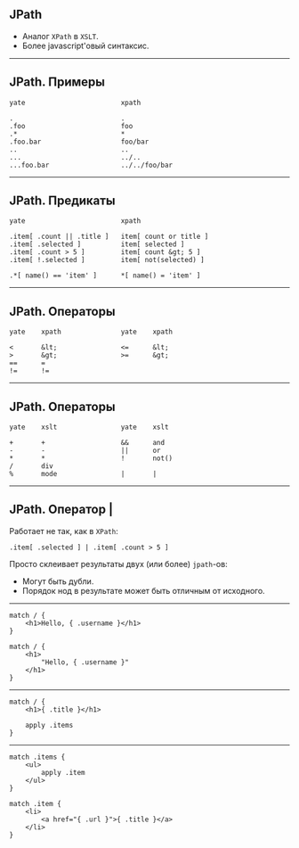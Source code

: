 JPath
-----

  * Аналог `XPath` в `XSLT`.
  * Более javascript'овый синтаксис.

---

JPath. Примеры
--------------

    yate                        xpath

    .                           .
    .foo                        foo
    .*                          *
    .foo.bar                    foo/bar
    ..                          ..
    ...                         ../..
    ...foo.bar                  ../../foo/bar

---

JPath. Предикаты
----------------

    yate                        xpath

    .item[ .count || .title ]   item[ count or title ]
    .item[ .selected ]          item[ selected ]
    .item[ .count > 5 ]         item[ count &gt; 5 ]
    .item[ !.selected ]         item[ not(selected) ]

    .*[ name() == 'item' ]      *[ name() = 'item' ]

---

JPath. Операторы
----------------

    yate    xpath               yate    xpath

    <       &lt;                <=      &lt;
    >       &gt;                >=      &gt;
    ==      =
    !=      !=

---

JPath. Операторы
----------------

    yate    xslt                yate    xslt

    +       +                   &&      and
    -       -                   ||      or
    *       *                   !       not()
    /       div
    %       mode                |       |

---

JPath. Оператор |
-----------------

Работает не так, как в `XPath`:

    .item[ .selected ] | .item[ .count > 5 ]

Просто склеивает результаты двух (или более) `jpath`-ов:

  * Могут быть дубли.
  * Порядок нод в результате может быть отличным от исходного.

---

    match / {
        <h1>Hello, { .username }</h1>
    }

    match / {
        <h1>
            "Hello, { .username }"
        </h1>
    }

---

    match / {
        <h1>{ .title }</h1>

        apply .items
    }

---

    match .items {
        <ul>
            apply .item
        </ul>
    }

    match .item {
        <li>
            <a href="{ .url }">{ .title }</a>
        </li>
    }

